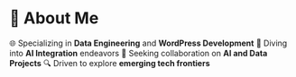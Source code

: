 # 💫 About Me

🌐 Specializing in **Data Engineering** and **WordPress Development** 
📱 Diving into **AI Integration** endeavors
🤝 Seeking collaboration on **AI and Data Projects**
🔍 Driven to explore **emerging tech frontiers**
